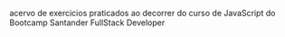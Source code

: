 acervo de exercicios praticados ao decorrer do curso de JavaScript do Bootcamp Santander FullStack Developer
